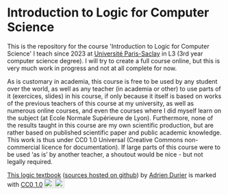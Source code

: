 # Introduction to Logic for Computer Science

This is the repository for the course 'Introduction to Logic for Computer Science' I teach since 2023 at [Université Paris-Saclay](https://www.universite-paris-saclay.fr/) in L3 (3rd year computer science degree). I will try to create a full course online, but this is very much work in progress and not at all complete for now.

As is customary in academia, this course is free to be used by any student over the world, as well as any teacher (in academia or other) to use parts of it (exercices, slides) in his course, if only because it itself is based on works of the previous teachers of this course at my university, as well as numerous online courses, and even the courses where I did myself learn on the subject (at Ecole Normale Supérieure de Lyon). Furthermore, none of the results taught in this course are my own scientific production, but are rather based on published scientific paper and public academic knowledge. This work is thus under CC0 1.0 Universal (Creative Commons non-commercial licence for documentation). If large parts of this course were to be used ‘as is’ by another teacher, a shoutout would be nice - but not legally required. 

[This logic textbook](https://logic.durier.xyz/) ([sources hosted on github](https://github.com/adurier-courses/logic)) by [Adrien Durier](http://adrien.durier.xyz/) is marked with [CC0 1.0](https://creativecommons.org/publicdomain/zero/1.0/?ref=chooser-v1)<a href="https://creativecommons.org/publicdomain/zero/1.0/?ref=chooser-v1" target="_blank" rel="license noopener noreferrer" style="display:inline-block;"><img style="height:22px!important;margin-left:3px;vertical-align:text-bottom;" src="https://mirrors.creativecommons.org/presskit/icons/cc.svg?ref=chooser-v1" alt=""><img style="height:22px!important;margin-left:3px;vertical-align:text-bottom;" src="https://mirrors.creativecommons.org/presskit/icons/zero.svg?ref=chooser-v1" alt=""></a>


